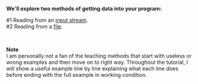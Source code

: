 **We'll explore two methods of getting data into your program:**

#1 Reading from an [input stream](./02-input-stream.md).  
#2 Reading from a [file](#).  

<br>

**Note**  
I am personally not a fan of the teaching methods that start with useless or wrong examples and then move on to right way. Throughout the tutorial, I will show a useful example line by line explaining what each line does before ending with the full example in working condition.

